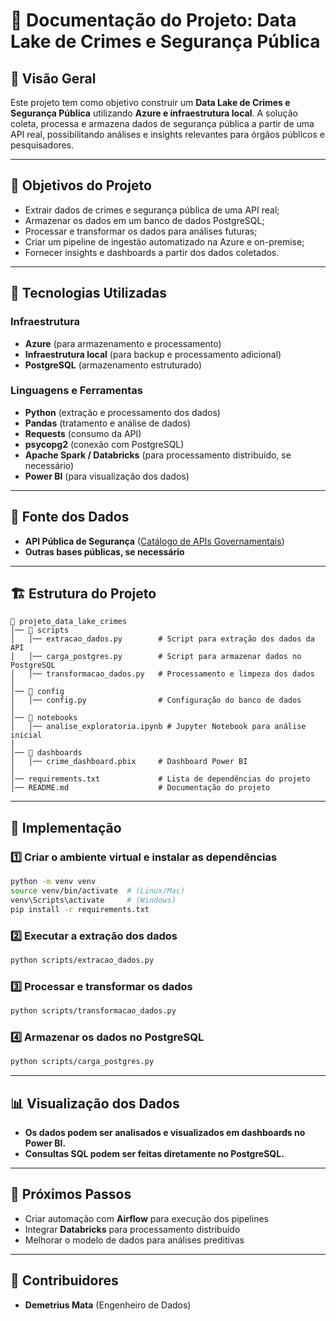 # 📌 Documentação do Projeto: Data Lake de Crimes e Segurança Pública

## 📖 Visão Geral
Este projeto tem como objetivo construir um **Data Lake de Crimes e Segurança Pública** utilizando **Azure e infraestrutura local**. A solução coleta, processa e armazena dados de segurança pública a partir de uma API real, possibilitando análises e insights relevantes para órgãos públicos e pesquisadores.

---

## 🎯 Objetivos do Projeto
- Extrair dados de crimes e segurança pública de uma API real;
- Armazenar os dados em um banco de dados PostgreSQL;
- Processar e transformar os dados para análises futuras;
- Criar um pipeline de ingestão automatizado na Azure e on-premise;
- Fornecer insights e dashboards a partir dos dados coletados.

---

## 🔧 Tecnologias Utilizadas

### **Infraestrutura**
- **Azure** (para armazenamento e processamento)
- **Infraestrutura local** (para backup e processamento adicional)
- **PostgreSQL** (armazenamento estruturado)

### **Linguagens e Ferramentas**
- **Python** (extração e processamento dos dados)
- **Pandas** (tratamento e análise de dados)
- **Requests** (consumo da API)
- **psycopg2** (conexão com PostgreSQL)
- **Apache Spark / Databricks** (para processamento distribuído, se necessário)
- **Power BI** (para visualização dos dados)

---

## 🔗 Fonte dos Dados
- **API Pública de Segurança** ([Catálogo de APIs Governamentais](https://www.gov.br/conecta/catalogo/))
- **Outras bases públicas, se necessário**

---

## 🏗️ Estrutura do Projeto
```
📂 projeto_data_lake_crimes
│── 📂 scripts
│   │── extracao_dados.py        # Script para extração dos dados da API
│   │── carga_postgres.py        # Script para armazenar dados no PostgreSQL
│   │── transformacao_dados.py   # Processamento e limpeza dos dados
│
│── 📂 config
│   │── config.py                # Configuração do banco de dados
│
│── 📂 notebooks
│   │── analise_exploratoria.ipynb # Jupyter Notebook para análise inicial
│
│── 📂 dashboards
│   │── crime_dashboard.pbix     # Dashboard Power BI
│
│── requirements.txt             # Lista de dependências do projeto
│── README.md                    # Documentação do projeto
```

---

## 🚀 Implementação
### **1️⃣ Criar o ambiente virtual e instalar as dependências**
```bash
python -m venv venv
source venv/bin/activate  # (Linux/Mac)
venv\Scripts\activate     # (Windows)
pip install -r requirements.txt
```

### **2️⃣ Executar a extração dos dados**
```bash
python scripts/extracao_dados.py
```

### **3️⃣ Processar e transformar os dados**
```bash
python scripts/transformacao_dados.py
```

### **4️⃣ Armazenar os dados no PostgreSQL**
```bash
python scripts/carga_postgres.py
```

---

## 📊 Visualização dos Dados
- **Os dados podem ser analisados e visualizados em dashboards no Power BI.**
- **Consultas SQL podem ser feitas diretamente no PostgreSQL.**

---

## 📌 Próximos Passos
- Criar automação com **Airflow** para execução dos pipelines
- Integrar **Databricks** para processamento distribuído
- Melhorar o modelo de dados para análises preditivas

---

## 👥 Contribuidores
- **Demetrius Mata** (Engenheiro de Dados)

